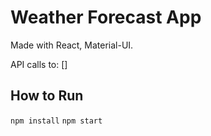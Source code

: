 # Weather Forecast App

Made with React, Material-UI.

API calls to: []

## How to Run

`npm install`
`npm start`

